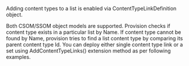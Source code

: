 Adding content types to a list is enabled via ContentTypeLinkDefinition object.

Both CSOM/SSOM object models are supported. 
Provision checks if content type exists in a particular list by Name. 
If content type cannot be found by Name, provision tries to find a list content type by comparing its parent content type Id.
You can deploy either single content type link or a set using AddContentTypeLinks() extension method as per following examples. 

